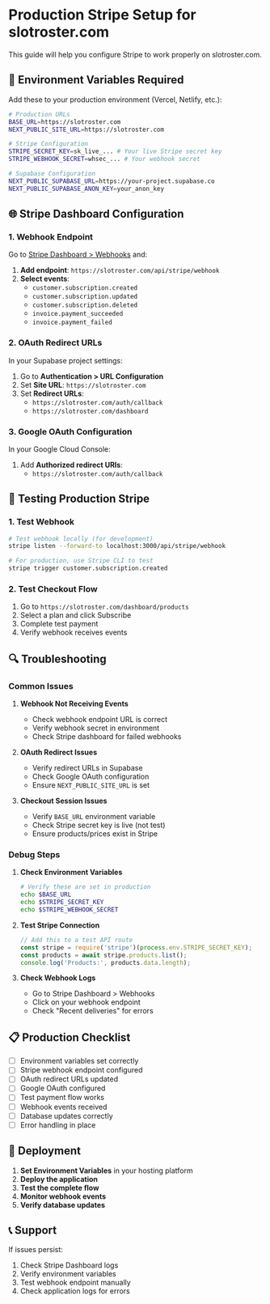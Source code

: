 # Production Stripe Setup for slotroster.com

This guide will help you configure Stripe to work properly on slotroster.com.

## 🔧 **Environment Variables Required**

Add these to your production environment (Vercel, Netlify, etc.):

```bash
# Production URLs
BASE_URL=https://slotroster.com
NEXT_PUBLIC_SITE_URL=https://slotroster.com

# Stripe Configuration
STRIPE_SECRET_KEY=sk_live_... # Your live Stripe secret key
STRIPE_WEBHOOK_SECRET=whsec_... # Your webhook secret

# Supabase Configuration
NEXT_PUBLIC_SUPABASE_URL=https://your-project.supabase.co
NEXT_PUBLIC_SUPABASE_ANON_KEY=your_anon_key
```

## 🌐 **Stripe Dashboard Configuration**

### 1. **Webhook Endpoint**
Go to [Stripe Dashboard > Webhooks](https://dashboard.stripe.com/webhooks) and:

1. **Add endpoint**: `https://slotroster.com/api/stripe/webhook`
2. **Select events**:
   - `customer.subscription.created`
   - `customer.subscription.updated`
   - `customer.subscription.deleted`
   - `invoice.payment_succeeded`
   - `invoice.payment_failed`

### 2. **OAuth Redirect URLs**
In your Supabase project settings:

1. Go to **Authentication > URL Configuration**
2. Set **Site URL**: `https://slotroster.com`
3. Set **Redirect URLs**:
   - `https://slotroster.com/auth/callback`
   - `https://slotroster.com/dashboard`

### 3. **Google OAuth Configuration**
In your Google Cloud Console:

1. Add **Authorized redirect URIs**:
   - `https://slotroster.com/auth/callback`

## 🧪 **Testing Production Stripe**

### 1. **Test Webhook**
```bash
# Test webhook locally (for development)
stripe listen --forward-to localhost:3000/api/stripe/webhook

# For production, use Stripe CLI to test
stripe trigger customer.subscription.created
```

### 2. **Test Checkout Flow**
1. Go to `https://slotroster.com/dashboard/products`
2. Select a plan and click Subscribe
3. Complete test payment
4. Verify webhook receives events

## 🔍 **Troubleshooting**

### **Common Issues**

1. **Webhook Not Receiving Events**
   - Check webhook endpoint URL is correct
   - Verify webhook secret in environment
   - Check Stripe dashboard for failed webhooks

2. **OAuth Redirect Issues**
   - Verify redirect URLs in Supabase
   - Check Google OAuth configuration
   - Ensure `NEXT_PUBLIC_SITE_URL` is set

3. **Checkout Session Issues**
   - Verify `BASE_URL` environment variable
   - Check Stripe secret key is live (not test)
   - Ensure products/prices exist in Stripe

### **Debug Steps**

1. **Check Environment Variables**
   ```bash
   # Verify these are set in production
   echo $BASE_URL
   echo $STRIPE_SECRET_KEY
   echo $STRIPE_WEBHOOK_SECRET
   ```

2. **Test Stripe Connection**
   ```javascript
   // Add this to a test API route
   const stripe = require('stripe')(process.env.STRIPE_SECRET_KEY);
   const products = await stripe.products.list();
   console.log('Products:', products.data.length);
   ```

3. **Check Webhook Logs**
   - Go to Stripe Dashboard > Webhooks
   - Click on your webhook endpoint
   - Check "Recent deliveries" for errors

## 📋 **Production Checklist**

- [ ] Environment variables set correctly
- [ ] Stripe webhook endpoint configured
- [ ] OAuth redirect URLs updated
- [ ] Google OAuth configured
- [ ] Test payment flow works
- [ ] Webhook events received
- [ ] Database updates correctly
- [ ] Error handling in place

## 🚀 **Deployment**

1. **Set Environment Variables** in your hosting platform
2. **Deploy the application**
3. **Test the complete flow**
4. **Monitor webhook events**
5. **Verify database updates**

## 📞 **Support**

If issues persist:
1. Check Stripe Dashboard logs
2. Verify environment variables
3. Test webhook endpoint manually
4. Check application logs for errors 